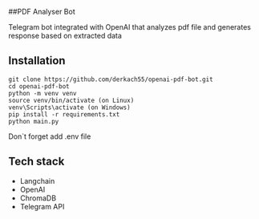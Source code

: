 ##PDF Analyser Bot

Telegram bot integrated with OpenAI that analyzes pdf file and generates response based on extracted data

## Installation
```
git clone https://github.com/derkach55/openai-pdf-bot.git
cd openai-pdf-bot
python -m venv venv
source venv/bin/activate (on Linux)
venv\Scripts\activate (on Windows)
pip install -r requirements.txt
python main.py
```
Don`t forget add .env file


## Tech stack
+ Langchain
+ OpenAI
+ ChromaDB
+ Telegram API